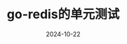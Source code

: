 ---
title: go-redis的单元测试
date: 2024-10-22
authors:
- name: Idris
link: https://github.com/supuwoerc
excludeSearch: true
draft: true
---
